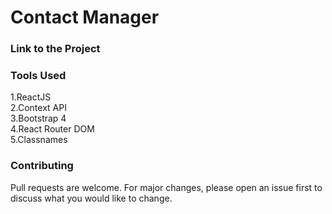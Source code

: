 # Contact Manager

###  Link to the Project

### Tools Used

1.ReactJS <br/>
2.Context API<br/>
3.Bootstrap 4  <br/>
4.React Router DOM <br/>
5.Classnames




### Contributing 
Pull requests are welcome. For major changes, please open an issue first to discuss what you would like to change.
